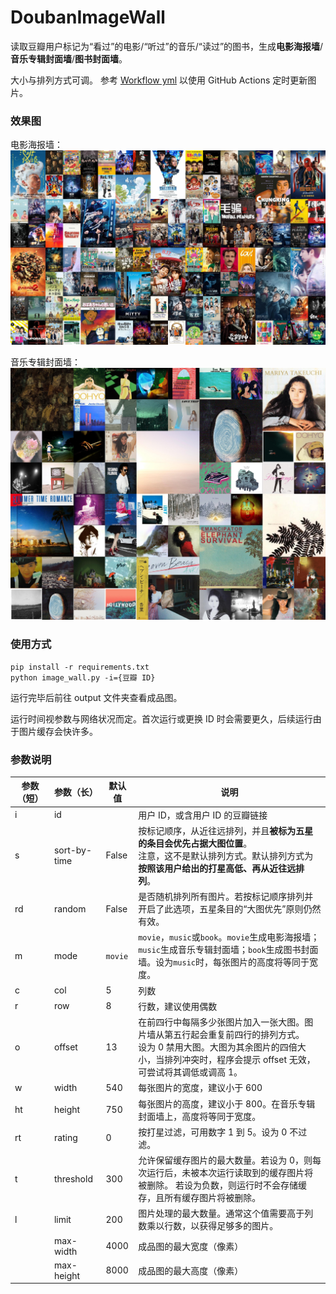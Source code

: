 # DoubanImageWall

读取豆瓣用户标记为“看过”的电影/“听过”的音乐/“读过”的图书，生成**电影海报墙**/**音乐专辑封面墙**/**图书封面墙**。

大小与排列方式可调。
参考 [Workflow yml](.github/workflows/generate-image-wall.yml) 以使用 GitHub Actions 定时更新图片。

### 效果图
电影海报墙：
![MoviePosterWall](output/49729399_movie.jpg?raw=true "MoviePosterWall")

音乐专辑封面墙：
![MusicAlbumCoverWall](output/49729399_music.jpg?raw=true "MusicAlbumCoverWall")

### 使用方式
```
pip install -r requirements.txt
python image_wall.py -i={豆瓣 ID}
```
运行完毕后前往 output 文件夹查看成品图。

运行时间视参数与网络状况而定。首次运行或更换 ID 时会需要更久，后续运行由于图片缓存会快许多。
### 参数说明
| 参数（短） | 参数（长） | 默认值 | 说明 |
| - | - | - | - |
| i | id |  |用户 ID，或含用户 ID 的豆瓣链接 |
| s | sort-by-time | False | 按标记顺序，从近往远排列，并且**被标为五星的条目会优先占据大图位置**。<br>注意，这不是默认排列方式。默认排列方式为**按照该用户给出的打星高低、再从近往远排列**。 |
| rd | random | False| 是否随机排列所有图片。若按标记顺序排列并开启了此选项，五星条目的“大图优先”原则仍然有效。 |
| m | mode | `movie` | `movie`，`music`或`book`。`movie`生成电影海报墙；`music`生成音乐专辑封面墙；`book`生成图书封面墙。设为`music`时，每张图片的高度将等同于宽度。 |
| c | col | 5 | 列数 |
| r | row | 8 | 行数，建议使用偶数 |
| o | offset | 13 |在前四行中每隔多少张图片加入一张大图。图片墙从第五行起会重复前四行的排列方式。<br>设为 0 禁用大图。大图为其余图片的四倍大小，当排列冲突时，程序会提示 offset 无效，可尝试将其调低或调高 1。|
| w | width | 540 | 每张图片的宽度，建议小于 600 |
| ht | height | 750 | 每张图片的高度，建议小于 800。在音乐专辑封面墙上，高度将等同于宽度。 |
| rt | rating | 0 | 按打星过滤，可用数字 1 到 5。设为 0 不过滤。 |
| t | threshold | 300 | 允许保留缓存图片的最大数量。若设为 0，则每次运行后，未被本次运行读取到的缓存图片将被删除。 若设为负数，则运行时不会存储缓存，且所有缓存图片将被删除。|
| l | limit | 200 | 图片处理的最大数量。通常这个值需要高于列数乘以行数，以获得足够多的图片。 |
|   | max-width | 4000 | 成品图的最大宽度（像素） |
|   | max-height | 8000 | 成品图的最大高度（像素） |

